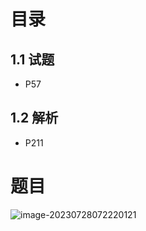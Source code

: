 # 目录



## 1.1 试题

* P57



## 1.2 解析

* P211



# 题目

<img src="https://cvp.oss-cn-shanghai.aliyuncs.com/picgo/202307280722220.png" alt="image-20230728072220121"  />